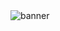<picture>
  <!-- 다크 모드용 -->
  <source media="(prefers-color-scheme: dark)" srcset="https://github.com/user-attachments/assets/d8032eca-e5ad-4d0d-9911-7aab651d0c5c" />
  <!-- 라이트 모드용 -->
  <source media="(prefers-color-scheme: light)" srcset="https://github.com/user-attachments/assets/7c0ecb61-21eb-4373-9982-8293e40631e8" />
  <!-- fallback (지원 안 되는 경우) -->
  <img alt="banner" src="https://github.com/user-attachments/assets/d8032eca-e5ad-4d0d-9911-7aab651d0c5c" />
</picture>
